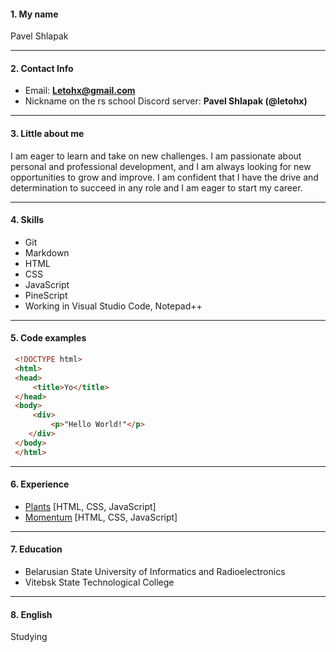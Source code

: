 #### 1. My name

Pavel Shlapak

___

#### 2.  Contact Info

* Email: **Letohx@gmail.com**
* Nickname on the rs school Discord server: **Pavel Shlapak (@letohx)**

___

#### 3. Little about me

I am eager to learn and take on new challenges. I am passionate about personal and professional development, and I am always looking for new opportunities to grow and improve. I am confident that I have the drive and determination to succeed in any role and I am eager to start my career.

___

#### 4. Skills

* Git
* Markdown
* HTML
* CSS
* JavaScript
* PineScript
* Working in Visual Studio Code, Notepad++

___

#### 5. Code examples

```html
 <!DOCTYPE html>
 <html>
 <head>
     <title>Yo</title>
 </head>
 <body>
     <div>
         <p>"Hello World!"</p>
    </div>
 </body>
 </html>
 ```

___

#### 6. Experience

* [Plants](https://rolling-scopes-school.github.io/letohx-JSFEPRESCHOOL2022Q4/plants/) [HTML, CSS, JavaScript]
* [Momentum](https://letohx.github.io/stage1-tasks/) [HTML, CSS, JavaScript]

___

#### 7. Education

* Belarusian State University of Informatics and Radioelectronics
* Vitebsk State Technological College

___

#### 8. English
Studying